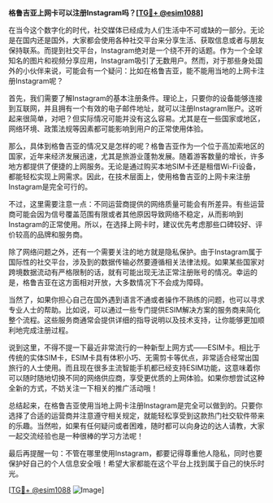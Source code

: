 **格鲁吉亚上网卡可以注册Instagram吗？[[TG💪+ @esim1088](https://t.me/s/esim1088)]**

在当今这个数字化的时代，社交媒体已经成为人们生活中不可或缺的一部分。无论是在国内还是国外，大家都会使用各种社交平台来分享生活、获取信息或者与朋友保持联系。而提到社交平台，Instagram绝对是一个绕不开的话题。作为一个全球知名的图片和视频分享应用，Instagram吸引了无数用户。然而，对于那些身处国外的小伙伴来说，可能会有一个疑问：比如在格鲁吉亚，能不能用当地的上网卡注册Instagram呢？

首先，我们需要了解Instagram的基本注册条件。理论上，只要你的设备能够连接到互联网，并且拥有一个有效的电子邮件地址，就可以注册Instagram账户。这听起来很简单，对吧？但实际情况可能并没有这么容易。尤其是在一些国家或地区，网络环境、政策法规等因素都可能影响到用户的正常使用体验。

那么，具体到格鲁吉亚的情况又是怎样的呢？格鲁吉亚作为一个位于高加索地区的国家，近年来经济发展迅速，尤其是旅游业蓬勃发展。随着游客数量的增长，许多地方都提供了便捷的上网服务。无论是通过购买本地SIM卡还是租借Wi-Fi设备，都能轻松实现上网需求。因此，在技术层面上，使用格鲁吉亚的上网卡来注册Instagram是完全可行的。

不过，这里需要注意一点：不同运营商提供的网络质量可能会有所差异。有些运营商可能会因为信号覆盖范围有限或者其他原因导致网络不稳定，从而影响到Instagram的正常使用。所以，在选择上网卡时，建议优先考虑那些口碑较好、评价较高的品牌和服务商。

除了网络问题之外，还有一个需要关注的地方就是隐私保护。由于Instagram属于国际性的社交平台，涉及到的数据传输必然要遵循相关法律法规。如果某些国家对跨境数据流动有严格限制的话，就有可能出现无法正常注册账号的情况。幸运的是，格鲁吉亚在这方面相对开放，大多数情况下不会成为障碍。

当然了，如果你担心自己在国外遇到语言不通或者操作不熟练的问题，也可以寻求专业人士的帮助。比如说，可以通过一些专门提供ESIM解决方案的服务商来简化整个流程。这些服务商通常会提供详细的指导说明以及技术支持，让你能够更加顺利地完成注册过程。

说到这里，不得不提一下最近非常流行的一种新型上网方式——ESIM卡。相比于传统的实体SIM卡，ESIM卡具有体积小巧、无需剪卡等优点，非常适合经常出国旅行的人士使用。而且现在很多主流智能手机都已经支持ESIM功能，这意味着你可以随时随地切换不同的网络供应商，享受更优质的上网体验。如果你想尝试这种全新的方式，不妨关注一下相关的推广活动哦！

总结起来，在格鲁吉亚使用当地上网卡注册Instagram是完全可以做到的。只要你选择了合适的运营商并注意遵守相关规定，就能轻松享受到这款热门社交软件带来的乐趣。当然啦，如果有任何疑问或者困难，随时都可以向身边的达人请教，大家一起交流经验也是一种很棒的学习方法呢！

最后再提醒一句：不管在哪里使用Instagram，都要记得尊重他人隐私，同时也要保护好自己的个人信息安全哦！希望大家都能在这个平台上找到属于自己的快乐时光。

[[TG💪+ @esim1088](https://t.me/s/esim1088) ![Image](https://i.postimg.cc/4NQfJmqS/Snipaste-2025-05-13-00-14-12.png)]
